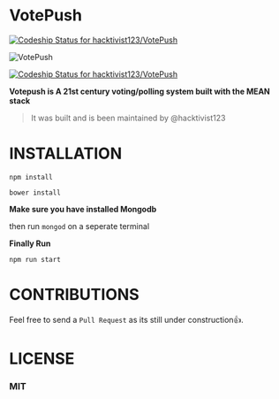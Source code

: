 # VotePush
[ ![Codeship Status for hacktivist123/VotePush](https://app.codeship.com/projects/17b2d470-72eb-0136-ec45-22b8058c50d0/status?branch=master)](https://app.codeship.com/projects/299496)

![VotePush](https://res.cloudinary.com/hacktivist/image/upload/v1514542203/Capture123_qqcsiu.png)

[ ![Codeship Status for hacktivist123/VotePush](https://app.codeship.com/projects/17b2d470-72eb-0136-ec45-22b8058c50d0/status?branch=master)](https://app.codeship.com/projects/299496)
  
**Votepush is A 21st century voting/polling system built with the MEAN stack**

>It was built and is been maintained by @hacktivist123
>

# INSTALLATION

```npm install```<P>
```bower install```

**Make sure you have installed Mongodb**

then run ```mongod``` on a seperate terminal
  
 **Finally Run**
 
 ```npm run start```
 
 # CONTRIBUTIONS
 
 Feel free to send a <code>Pull Request</code> as its still under construction:+1:.
 
 
 # LICENSE
 
 <h3><b>MIT</b></h3>
 
